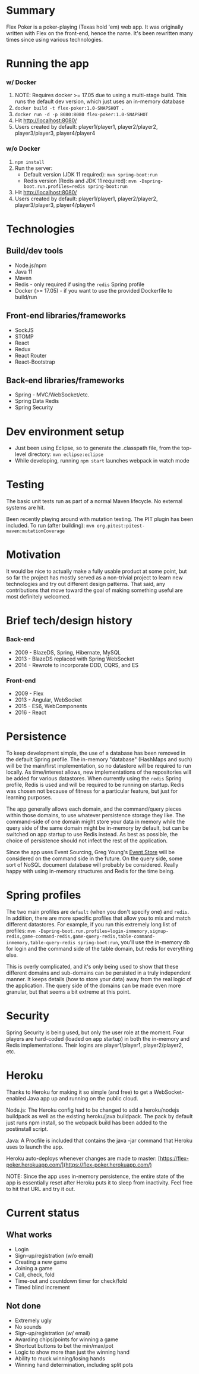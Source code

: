 # Summary

Flex Poker is a poker-playing (Texas hold 'em) web app.  It was originally written with Flex on the front-end, hence the name.  It's been rewritten many times since using various technologies.

# Running the app

### w/ Docker
1. NOTE: Requires docker >= 17.05 due to using a multi-stage build.  This runs the default dev version, which just uses an in-memory database
2. `docker build -t flex-poker:1.0-SNAPSHOT .`
3. `docker run -d -p 8080:8080 flex-poker:1.0-SNAPSHOT`
4. Hit [http://localhost:8080/](http://localhost:8080/)
5. Users created by default: player1/player1, player2/player2, player3/player3, player4/player4

### w/o Docker
1. `npm install`
2. Run the server:
   * Default version (JDK 11 required): `mvn spring-boot:run`
   * Redis version (Redis and JDK 11 required): `mvn -Dspring-boot.run.profiles=redis spring-boot:run`
3. Hit [http://localhost:8080/](http://localhost:8080/)
4. Users created by default: player1/player1, player2/player2, player3/player3, player4/player4

# Technologies

## Build/dev tools
* Node.js/npm
* Java 11
* Maven
* Redis - only required if using the `redis` Spring profile
* Docker (>= 17.05) - if you want to use the provided Dockerfile to build/run

## Front-end libraries/frameworks
* SockJS
* STOMP
* React
* Redux
* React Router
* React-Bootstrap

## Back-end libraries/frameworks
* Spring - MVC/WebSocket/etc.
* Spring Data Redis
* Spring Security

# Dev environment setup

* Just been using Eclipse, so to generate the .classpath file, from the top-level directory: `mvn eclipse:eclipse`
* While developing, running `npm start` launches webpack in watch mode

# Testing

The basic unit tests run as part of a normal Maven lifecycle.  No external systems are hit.

Been recently playing around with mutation testing.  The PIT plugin has been included.  To run (after building): `mvn org.pitest:pitest-maven:mutationCoverage`

# Motivation

It would be nice to actually make a fully usable product at some point, but so far the project has mostly served as a non-trivial project to learn new technologies and try out different design patterns.  That said, any contributions that move toward the goal of making something useful are most definitely welcomed.

# Brief tech/design history

### Back-end
* 2009 - BlazeDS, Spring, Hibernate, MySQL
* 2013 - BlazeDS replaced with Spring WebSocket
* 2014 - Rewrote to incorporate DDD, CQRS, and ES

### Front-end
* 2009 - Flex
* 2013 - Angular, WebSocket
* 2015 - ES6, WebComponents
* 2016 - React

# Persistence

To keep development simple, the use of a database has been removed in the default Spring profile.  The in-memory "database" (HashMaps and such) will be the main/first implementation, so no datastore will be required to run locally.  As time/interest allows, new implementations of the repositories will be added for various datastores.  When currently using the `redis` Spring profile, Redis is used and will be required to be running on startup.  Redis was chosen not because of fitness for a particular feature, but just for learning purposes.

The app generally allows each domain, and the command/query pieces within those domains, to use whatever persistence storage they like.  The command-side of one domain might store your data in memory while the query side of the same domain might be in-memory by default, but can be switched on app startup to use Redis instead.  As best as possible, the choice of persistence should not infect the rest of the application.

Since the app uses Event Sourcing, Greg Young's [Event Store](https://github.com/EventStore/EventStore) will be considered on the command side in the future.  On the query side, some sort of NoSQL document database will probably be considered.  Really happy with using in-memory structures and Redis for the time being.

# Spring profiles

The two main profiles are `default` (when you don't specify one) and `redis`.  In addition, there are more specific profiles that allow you to mix and match different datastores.  For example, if you run this extremely long list of profiles: `mvn -Dspring-boot.run.profiles=login-inmemory,signup-redis,game-command-redis,game-query-redis,table-command-inmemory,table-query-redis spring-boot:run`, you'll use the in-memory db for login and the command side of the table domain, but redis for everything else.

This is overly complicated, and it's only being used to show that these different domains and sub-domains can be persisted in a truly independent manner.  It keeps details (how to store your data) away from the real logic of the application.  The query side of the domains can be made even more granular, but that seems a bit extreme at this point.

# Security

Spring Security is being used, but only the user role at the moment.  Four players are hard-coded (loaded on app startup) in both the in-memory and Redis implementations.  Their logins are player1/player1, player2/player2, etc.

# Heroku

Thanks to Heroku for making it so simple (and free) to get a WebSocket-enabled Java app up and running on the public cloud.

Node.js: The Heroku config had to be changed to add a heroku/nodejs buildpack as well as the existing heroku/java buildpack.  The pack by default just runs npm install, so the webpack build has been added to the postinstall script.

Java: A Procfile is included that contains the java -jar command that Heroku uses to launch the app.

Heroku auto-deploys whenever changes are made to master: [https://flex-poker.herokuapp.com/](https://flex-poker.herokuapp.com/)

NOTE: Since the app uses in-memory persistence, the entire state of the app is essentially reset after Heroku puts it to sleep from inactivity.  Feel free to hit that URL and try it out.

# Current status

## What works

* Login
* Sign-up/registration (w/o email)
* Creating a new game
* Joining a game
* Call, check, fold
* Time-out and countdown timer for check/fold
* Timed blind increment

## Not done

* Extremely ugly
* No sounds
* Sign-up/registration (w/ email)
* Awarding chips/points for winning a game
* Shortcut buttons to bet the min/max/pot
* Logic to show more than just the winning hand
* Ability to muck winning/losing hands
* Winning hand determination, including split pots
